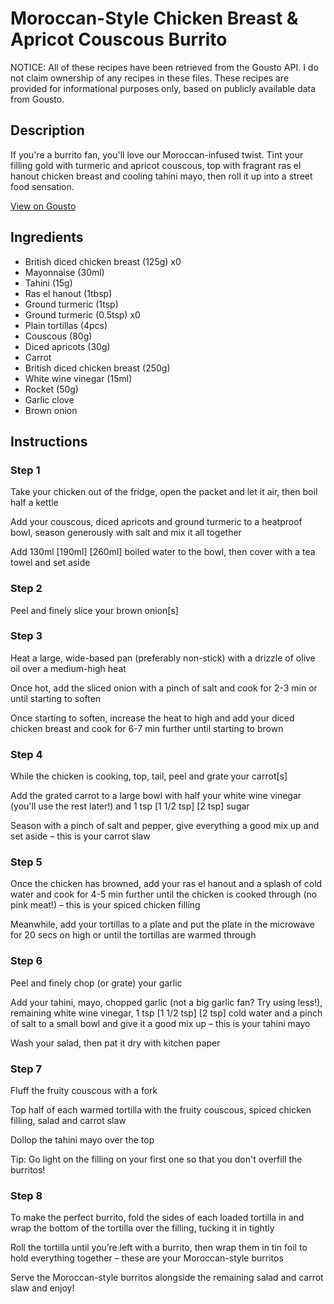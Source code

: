 # Moroccan-Style Chicken Breast & Apricot Couscous Burrito

NOTICE: All of these recipes have been retrieved from the Gousto API. I do not claim ownership of any recipes in these files. These recipes are provided for informational purposes only, based on publicly available data from Gousto.

## Description

If you're a burrito fan, you'll love our Moroccan-infused twist. Tint your filling gold with turmeric and apricot couscous, top with fragrant ras el hanout chicken breast and cooling tahini mayo, then roll it up into a street food sensation. 

[View on Gousto](https://www.gousto.co.uk/recipes/cookbook/moroccan-style-chicken-breast-apricot-couscous-burrito)

## Ingredients

- British diced chicken breast (125g) x0
- Mayonnaise (30ml)
- Tahini (15g)
- Ras el hanout (1tbsp)
- Ground turmeric (1tsp)
- Ground turmeric (0.5tsp) x0
- Plain tortillas (4pcs)
- Couscous (80g)
- Diced apricots (30g)
- Carrot
- British diced chicken breast (250g)
- White wine vinegar (15ml)
- Rocket (50g)
- Garlic clove
- Brown onion

## Instructions


### Step 1

Take your chicken out of the fridge, open the packet and let it air, then boil half a kettle

Add your couscous, diced apricots and ground turmeric to a heatproof bowl, season generously with salt and mix it all together

Add 130ml <span class="text-purple">[190ml]</span> <span class="text-danger">[260ml]</span> boiled water to the bowl, then cover with a tea towel and set aside


### Step 2

Peel and finely slice your brown onion[s]


### Step 3

Heat a large, wide-based pan (preferably non-stick) with a drizzle of olive oil over a medium-high heat

Once hot, add the sliced onion with a pinch of salt and cook for 2-3 min or until starting to soften

Once starting to soften, increase the heat to high and add your diced chicken breast and cook for 6-7 min further until starting to brown


### Step 4

While the chicken is cooking, top, tail, peel and grate your carrot[s]

Add the grated carrot to a large bowl with half your white wine vinegar (you'll use the rest later!) and 1 tsp <span class="text-purple">[1 1/2 tsp]</span> <span class="text-danger">[2 tsp] </span>sugar

Season with a pinch of salt and pepper, give everything a good mix up and set aside – this is your carrot slaw


### Step 5

Once the chicken has browned, add your ras el hanout and a splash of cold water and cook for 4-5 min further until the chicken is cooked through (no pink meat!) – this is your spiced chicken filling

Meanwhile, add your tortillas to a plate and put the plate in the microwave for 20 secs on high or until the tortillas are warmed through


### Step 6

Peel and finely chop (or grate) your garlic

Add your tahini, mayo, chopped garlic (not a big garlic fan? Try using less!), remaining white wine vinegar, 1 tsp <span class="text-purple">[1 1/2 tsp]</span> <span class="text-danger">[2 tsp]</span> cold water and a pinch of salt to a small bowl and give it a good mix up – this is your tahini mayo

Wash your salad, then pat it dry with kitchen paper


### Step 7

Fluff the fruity couscous with a fork

Top half of each warmed tortilla with the fruity couscous, spiced chicken filling, salad and carrot slaw

Dollop the tahini mayo over the top

Tip: Go light on the filling on your first one so that you don't overfill the burritos!

### Step 8

To make the perfect burrito, fold the sides of each loaded tortilla in and wrap the bottom of the tortilla over the filling, tucking it in tightly

Roll the tortilla until you’re left with a burrito, then wrap them in tin foil to hold everything together – these are your Moroccan-style burritos

Serve the Moroccan-style burritos alongside the remaining salad and carrot slaw and enjoy!

